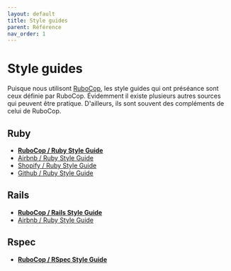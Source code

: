 ```yaml
---
layout: default
title: Style guides
parent: Référence
nav_order: 1
---
```


# Style guides

Puisque nous utilisont [RuboCop](https://docs.rubocop.org/rubocop/1.1/index.html), les style guides qui ont
préséance sont ceux définie par RuboCop. Évidemment il existe plusieurs autres sources qui peuvent être 
pratique. D'ailleurs, ils sont souvent des compléments de celui de RuboCop.

## Ruby

* **[RuboCop / Ruby Style Guide](https://rubystyle.guide/)**
* [Airbnb / Ruby Style Guide](https://github.com/airbnb/ruby)
* [Shopify / Ruby Style Guide](https://shopify.github.io/ruby-style-guide/)
* [Github / Ruby Style Guide](https://github.com/github/rubocop-github/blob/master/STYLEGUIDE.md)

## Rails

* **[RuboCop / Rails Style Guide](https://rails.rubystyle.guide/)**
* [Airbnb / Ruby Style Guide](https://github.com/airbnb/ruby#rails)

## Rspec

* **[RuboCop / RSpec Style Guide](http://rspec.rubystyle.guide/)**


